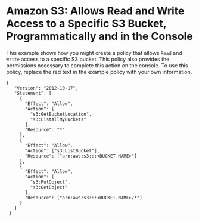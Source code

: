 # Amazon S3: Allows Read and Write Access to a Specific S3 Bucket, Programmatically and in the Console<a name="reference_policies_examples_s3_rw-bucket-console"></a>

This example shows how you might create a policy that allows `Read` and `Write` access to a specific S3 bucket\. This policy also provides the permissions necessary to complete this action on the console\. To use this policy, replace the red text in the example policy with your own information\.

```
{
   "Version": "2012-10-17",
   "Statement": [
     {
       "Effect": "Allow",
       "Action": [
         "s3:GetBucketLocation",
         "s3:ListAllMyBuckets"
       ],
       "Resource": "*"
     },
     {
       "Effect": "Allow",
       "Action": ["s3:ListBucket"],
       "Resource": ["arn:aws:s3:::<BUCKET-NAME>"]
     },
     {
       "Effect": "Allow",
       "Action": [
         "s3:PutObject",
         "s3:GetObject"
       ],
       "Resource": ["arn:aws:s3:::<BUCKET-NAME>/*"]
     }
   ]
 }
```